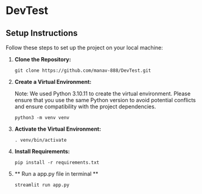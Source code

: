 # DevTest



## Setup Instructions

Follow these steps to set up the project on your local machine:

1. **Clone the Repository:**
   ```
   git clone https://github.com/manav-888/DevTest.git

2. **Create a Virtual Environment:**

   Note: We used Python 3.10.11 to create the virtual environment. Please ensure that you use the same Python version to avoid potential conflicts and ensure compatibility with the project dependencies.
   ```
   python3 -m venv venv
   ```

3. **Activate the Virtual Environment:**
   ```
   . venv/bin/activate
   ```

4. **Install Requirements:**
   ```
   pip install -r requirements.txt
   ```


5. **  Run a app.py file in terminal **
   ```
   streamlit run app.py
   
   ```


